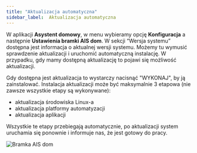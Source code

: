 ```yaml
---
title: "Aktualizacja automatyczna"
sidebar_label:  Aktualizacja automatyczna
---
```



W aplikacji **Asystent domowy**, w menu wybieramy opcję **Konfiguracja** a następnie **Ustawienia bramki AIS dom**. W sekcji “Wersja systemu” dostępna jest informacja o aktualnej wersji systemu. 
Możemy tu wymusić sprawdzenie aktualizacji i uruchomić automatyczną instalację. W przypadku, gdy mamy dostępną aktualizację to pojawi się możliwość aktualizacji.


Gdy dostępna jest aktualizacja to wystarczy nacisnąć "WYKONAJ", by ją zainstalować.
Instalacja aktualizacji może być maksymalnie 3 etapowa (nie zawsze wszystkie etapy są wykonywane):
- aktualizacja środowiska Linux-a
- aktualizacja platformy automatyzacji
- aktualizacja aplikacji

Wszystkie te etapy przebiegają automatycznie, po aktualizacji system uruchamia się ponownie i informuje nas, że  jest gotowy do pracy.

![Bramka AIS dom](/AIS-docs/img/en/frontend/new_version_info.png)
